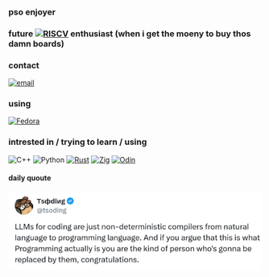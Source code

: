 ### pso enjoyer<br>
### future [![RISCV](https://img.shields.io/badge/RISCV-283272.svg?style=flat-square&logo=RISC-V&logoColor=white)](https://riscv.org/) enthusiast (when i get the moeny to buy thos damn boards)

### contact
[![email](https://img.shields.io/badge/Email-D14836?logo=gmail&logoColor=white)](mailto:r4qq@duck.com) 

### using 
[![Fedora](https://img.shields.io/badge/Fedora-51A2DA?logo=fedora&logoColor=fff)](#)

### intrested in / trying to learn / using
![C++](https://img.shields.io/badge/c++-%2300599C.svg?style=flat-square&logo=c%2B%2B&logoColor=white) ![Python](https://img.shields.io/badge/python-3670A0?style=flat-square&logo=python&logoColor=ffdd54) [![Rust](https://img.shields.io/badge/Rust-%23000000.svg?e&logo=rust&logoColor=white)](#) [![Zig](https://img.shields.io/badge/Zig-F7A41D?logo=zig&logoColor=fff)](#) [![Odin](https://custom-icon-badges.demolab.com/badge/Odin-1E5184?logo=odinlang)](#)




#### daily quoute

![img](/images/quote.png)